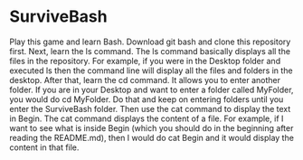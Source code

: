 # SurviveBash
Play this game and learn Bash. Download git bash and clone this repository first. Next, learn the ls command. The ls command basically displays all the files in the repository. For example, if you were in the Desktop folder and executed ls then the command line will display all the files and folders in the desktop. After that, learn the cd command. It allows you to enter another folder. If you are in your Desktop and want to enter a folder called MyFolder, you would do cd MyFolder. Do that and keep on entering folders until you enter the SurviveBash folder. Then use the cat command to display the text in Begin. The cat command displays the content of a file. For example, if I want to see what is inside Begin (which you should do in the beginning after reading the README.md), then I would do cat Begin and it would display the content in that file.
